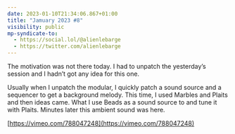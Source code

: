 ```yaml
---
date: 2023-01-10T21:34:06.867+01:00
title: "Jamuary 2023 #8"
visibility: public
mp-syndicate-to:
  - https://social.lol/@alienlebarge
  - https://twitter.com/alienlebarge
---
```

The motivation was not there today. I had to unpatch the yesterday’s session and I hadn’t got any idea for this one.

Usually when I unpatch the modular, I quickly patch a sound source and a sequencer to get a background melody. This time, I used Marbles and Plaits and then ideas came. What I use Beads as a sound source to and tune it with Plaits. Minutes later this ambient sound was here.

[https://vimeo.com/788047248](https://vimeo.com/788047248)
